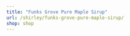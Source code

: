 ```yaml
---
title: "Funks Grove Pure Maple Sirup"
url: /shirley/funks-grove-pure-maple-sirup/
shop: shop
---
```

